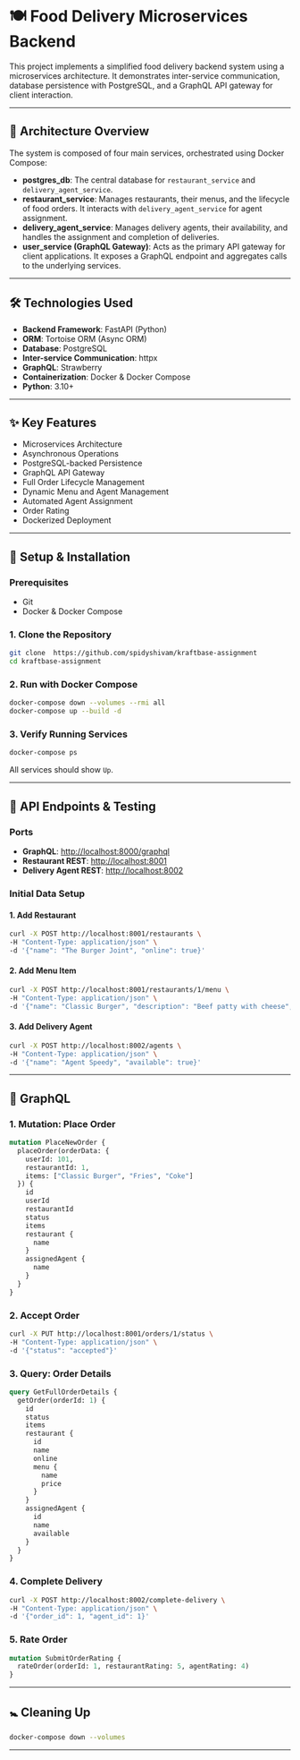 # 🍽️ Food Delivery Microservices Backend

This project implements a simplified food delivery backend system using a microservices architecture. It demonstrates inter-service communication, database persistence with PostgreSQL, and a GraphQL API gateway for client interaction.

---

## 🚀 Architecture Overview

The system is composed of four main services, orchestrated using Docker Compose:

* **postgres\_db**: The central database for `restaurant_service` and `delivery_agent_service`.
* **restaurant\_service**: Manages restaurants, their menus, and the lifecycle of food orders. It interacts with `delivery_agent_service` for agent assignment.
* **delivery\_agent\_service**: Manages delivery agents, their availability, and handles the assignment and completion of deliveries.
* **user\_service (GraphQL Gateway)**: Acts as the primary API gateway for client applications. It exposes a GraphQL endpoint and aggregates calls to the underlying services.

---

## 🛠️ Technologies Used

* **Backend Framework**: FastAPI (Python)
* **ORM**: Tortoise ORM (Async ORM)
* **Database**: PostgreSQL
* **Inter-service Communication**: httpx
* **GraphQL**: Strawberry
* **Containerization**: Docker & Docker Compose
* **Python**: 3.10+

---

## ✨ Key Features

* Microservices Architecture
* Asynchronous Operations
* PostgreSQL-backed Persistence
* GraphQL API Gateway
* Full Order Lifecycle Management
* Dynamic Menu and Agent Management
* Automated Agent Assignment
* Order Rating
* Dockerized Deployment

---

## 🚀 Setup & Installation

### Prerequisites

* Git
* Docker & Docker Compose

### 1. Clone the Repository

```bash
git clone  https://github.com/spidyshivam/kraftbase-assignment
cd kraftbase-assignment
```
### 2. Run with Docker Compose

```bash
docker-compose down --volumes --rmi all
docker-compose up --build -d
```

### 3. Verify Running Services

```bash
docker-compose ps
```

All services should show `Up`.

---

## 🦖 API Endpoints & Testing

### Ports

* **GraphQL**: [http://localhost:8000/graphql](http://localhost:8000/graphql)
* **Restaurant REST**: [http://localhost:8001](http://localhost:8001)
* **Delivery Agent REST**: [http://localhost:8002](http://localhost:8002)

### Initial Data Setup

#### 1. Add Restaurant

```bash
curl -X POST http://localhost:8001/restaurants \
-H "Content-Type: application/json" \
-d '{"name": "The Burger Joint", "online": true}'
```

#### 2. Add Menu Item

```bash
curl -X POST http://localhost:8001/restaurants/1/menu \
-H "Content-Type: application/json" \
-d '{"name": "Classic Burger", "description": "Beef patty with cheese", "price": 10.50, "available": true}'
```

#### 3. Add Delivery Agent

```bash
curl -X POST http://localhost:8002/agents \
-H "Content-Type: application/json" \
-d '{"name": "Agent Speedy", "available": true}'
```

---

## 🔢 GraphQL

### 1. Mutation: Place Order

```graphql
mutation PlaceNewOrder {
  placeOrder(orderData: {
    userId: 101,
    restaurantId: 1,
    items: ["Classic Burger", "Fries", "Coke"]
  }) {
    id
    userId
    restaurantId
    status
    items
    restaurant {
      name
    }
    assignedAgent {
      name
    }
  }
}
```

### 2. Accept Order

```bash
curl -X PUT http://localhost:8001/orders/1/status \
-H "Content-Type: application/json" \
-d '{"status": "accepted"}'
```

### 3. Query: Order Details

```graphql
query GetFullOrderDetails {
  getOrder(orderId: 1) {
    id
    status
    items
    restaurant {
      id
      name
      online
      menu {
        name
        price
      }
    }
    assignedAgent {
      id
      name
      available
    }
  }
}
```

### 4. Complete Delivery

```bash
curl -X POST http://localhost:8002/complete-delivery \
-H "Content-Type: application/json" \
-d '{"order_id": 1, "agent_id": 1}'
```

### 5. Rate Order

```graphql
mutation SubmitOrderRating {
  rateOrder(orderId: 1, restaurantRating: 5, agentRating: 4)
}
```

---

## 🚼 Cleaning Up

```bash
docker-compose down --volumes
```



---
